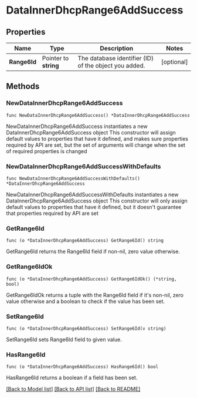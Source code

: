 # DataInnerDhcpRange6AddSuccess

## Properties

Name | Type | Description | Notes
------------ | ------------- | ------------- | -------------
**Range6Id** | Pointer to **string** | The database identifier (ID) of the object you added. | [optional] 

## Methods

### NewDataInnerDhcpRange6AddSuccess

`func NewDataInnerDhcpRange6AddSuccess() *DataInnerDhcpRange6AddSuccess`

NewDataInnerDhcpRange6AddSuccess instantiates a new DataInnerDhcpRange6AddSuccess object
This constructor will assign default values to properties that have it defined,
and makes sure properties required by API are set, but the set of arguments
will change when the set of required properties is changed

### NewDataInnerDhcpRange6AddSuccessWithDefaults

`func NewDataInnerDhcpRange6AddSuccessWithDefaults() *DataInnerDhcpRange6AddSuccess`

NewDataInnerDhcpRange6AddSuccessWithDefaults instantiates a new DataInnerDhcpRange6AddSuccess object
This constructor will only assign default values to properties that have it defined,
but it doesn't guarantee that properties required by API are set

### GetRange6Id

`func (o *DataInnerDhcpRange6AddSuccess) GetRange6Id() string`

GetRange6Id returns the Range6Id field if non-nil, zero value otherwise.

### GetRange6IdOk

`func (o *DataInnerDhcpRange6AddSuccess) GetRange6IdOk() (*string, bool)`

GetRange6IdOk returns a tuple with the Range6Id field if it's non-nil, zero value otherwise
and a boolean to check if the value has been set.

### SetRange6Id

`func (o *DataInnerDhcpRange6AddSuccess) SetRange6Id(v string)`

SetRange6Id sets Range6Id field to given value.

### HasRange6Id

`func (o *DataInnerDhcpRange6AddSuccess) HasRange6Id() bool`

HasRange6Id returns a boolean if a field has been set.


[[Back to Model list]](../README.md#documentation-for-models) [[Back to API list]](../README.md#documentation-for-api-endpoints) [[Back to README]](../README.md)


